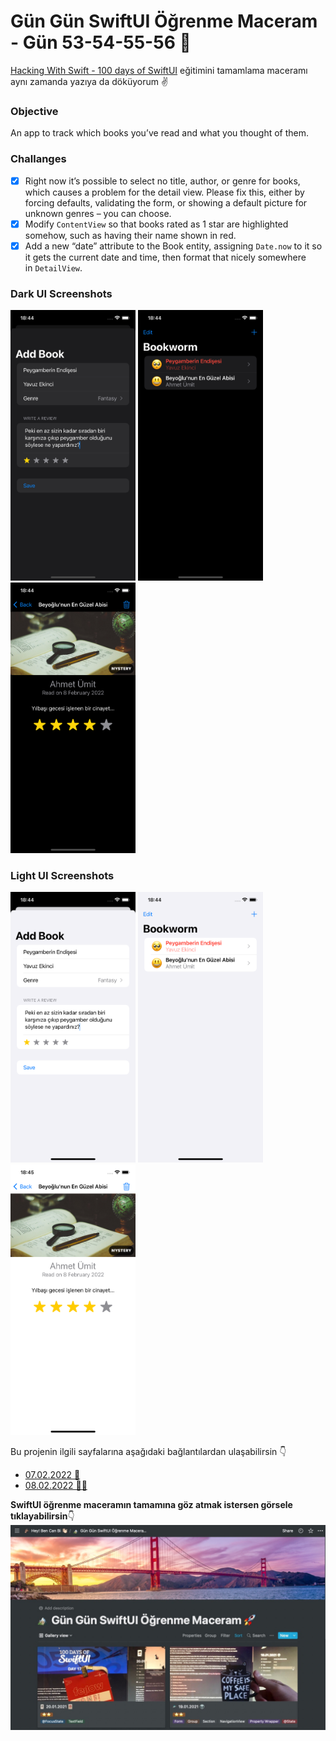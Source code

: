 # Gün Gün SwiftUI Öğrenme Maceram - Gün 53-54-55-56 🚀
[Hacking With Swift - 100 days of SwiftUI](https://www.hackingwithswift.com/100/swiftui) eğitimini tamamlama maceramı aynı zamanda yazıya da döküyorum ✌️

### Objective
An app to track which books you’ve read and what you thought of them.

### Challanges
- [x]  Right now it’s possible to select no title, author, or genre for books, which causes a problem for the detail view. Please fix this, either by forcing defaults, validating the form, or showing a default picture for unknown genres – you can choose.
- [x]  Modify `ContentView` so that books rated as 1 star are highlighted somehow, such as having their name shown in red.
- [x]  Add a new “date” attribute to the Book entity, assigning `Date.now` to it so it gets the current date and time, then format that nicely somewhere in `DetailView`.

### Dark UI Screenshots
<img src="Screenshots/dark1.png" width="200" /> <img src="Screenshots/dark2.png" width="200" /> <img src="Screenshots/dark3.png" width="200" />

### Light UI Screenshots
<img src="Screenshots/light1.png" width="200" /> <img src="Screenshots/light2.png" width="200" /> <img src="Screenshots/light3.png" width="200" />

Bu projenin ilgili sayfalarına aşağıdaki bağlantılardan ulaşabilirsin 👇
* [07.02.2022 🎁](https://canbi.me/07-02-2022-f4be7c946f6949a7af12b8f9c0e0496c)
* [08.02.2022 🧛🏻](https://canbi.me/08-02-2022-510a1e3f2ef045b18a49bbe6ebaf306b)

**SwiftUI öğrenme maceramın tamamına göz atmak istersen görsele tıklayabilirsin**👇
[![name2](../Images/gungunswiftui.jpg)](https://canbi.me/gun-gun-swiftui-ogrenme-maceram)
